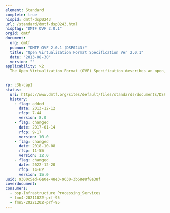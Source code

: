 ```yaml
---
element: Standard
complete: true
nispid: dmtf-dsp0243
url: /standard/dmtf-dsp0243.html
nisptag: "DMTF OVF 2.0.1"
orgid: dmtf
document:
  org: dmtf
  pubnum: "DMTF OVF 2.0.1 (DSP0243)"
  title: "Open Virtualization Format Specification Ver 2.0.1"
  date: "2013-08-30"
  version: ""
applicability: >2
  The Open Virtualization Format (OVF) Specification describes an open, secure, portable, efficient and 200 extensible format for the packaging and distribution of software to be run in virtual machines.  This version of the specification (2.0) is intended to allow OVF 1.x tools to work with OVF 2.0 descriptors.

  
rp: c3b-cap1
status:
  uri: https://www.dmtf.org/sites/default/files/standards/documents/DSP0243_2.0.1.pdf
  history: 
    - flag: added
      date: 2013-12-12
      rfcp: 7-44
      version: 8.0
    - flag: changed
      date: 2017-01-14
      rfcp: 9-17
      version: 10.0
    - flag: changed
      date: 2018-10-08
      rfcp: 11-55
      version: 12.0
    - flag: changed
      date: 2022-12-20
      rfcp: 14-62
      version: 15.0
uuid: 9300c5ed-6e0e-48e3-9630-3b68e8f8e38f
coverdocument:
consumers:
  - bsp-Infrastructure_Processing_Services
  - fmn4-20211022-prf-95
  - fmn5-20221202-prf-95
---
```

